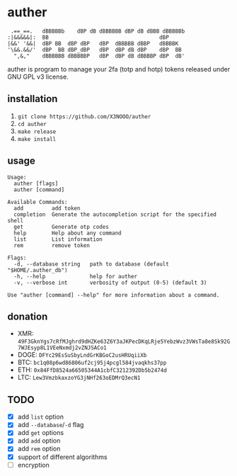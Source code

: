 # auther

```ascii
 .==_==.   dBBBBBb    dBP dB dBBBBBB dBP dB dBBB dBBBBBb 
:|&&&&&|:  BB                                   dBP      
|&&' '&&|  dBP BB  dBP dBP   dBP  dBBBBB dBBP   dBBBBK   
'\&&.&&/'  dBP  BB dBP_dBP   dBP  dBP dB dBP    dBP  BB  
  ",&,"    dBBBBBB dBBBBBP   dBP  dBP dB dBBBBP dBP  dB'  
```

auther is program to manage your 2fa (totp and hotp) tokens released under GNU GPL v3 license.


## installation

1. `git clone https://github.com/X3NOOO/auther`
2. `cd auther`
3. `make release`
4. `make install`

## usage

```ascii
Usage:
  auther [flags]
  auther [command]

Available Commands:
  add         add token
  completion  Generate the autocompletion script for the specified shell
  get         Generate otp codes
  help        Help about any command
  list        List information
  rem         remove token

Flags:
  -d, --database string   path to database (default "$HOME/.auther_db")
  -h, --help              help for auther
  -v, --verbose int       verbosity of output (0-5) (default 3)

Use "auther [command] --help" for more information about a command.
```

## donation

- XMR: `49F3GknYgs7cRfMJghrd9dHZKe63Z6Y3aJKPecDKqLRje5YebzWvz3VWsTa8e8Sk92G7WJEsyp8L1VEeNxmdj2vZNJSACo1`
- DOGE: `DFYc29EsSuSbyLndGrKBGoC2usHRUqiiXb`
- BTC: `bc1q08p6wd86806uf2cj95j4pcgl584jvaqkhs37pp`
- ETH: `0x84FfD8524a66505344A1cbfC3212392Db5b2474d`
- LTC: `Lew3VmzbkaxzoYG3jNHf263oEDMrQ3ecN1`

## TODO

- [X] add `list` option
- [X] add `--database`/`-d` flag
- [X] add `get` options
- [X] add `add` option
- [X] add `rem` option
- [X] support of different algorithms
- [ ] encryption
